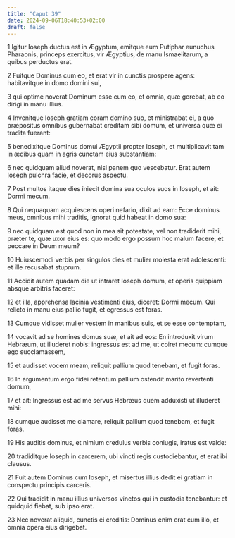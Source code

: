 ```yaml
---
title: "Caput 39"
date: 2024-09-06T18:40:53+02:00
draft: false
---
```




1 Igitur Ioseph ductus est in Ægyptum, emitque eum Putiphar eunuchus Pharaonis, princeps exercitus, vir Ægyptius, de manu Ismaelitarum, a quibus perductus erat.

2 Fuitque Dominus cum eo, et erat vir in cunctis prospere agens: habitavitque in domo domini sui,

3 qui optime noverat Dominum esse cum eo, et omnia, quæ gerebat, ab eo dirigi in manu illius.

4 Invenitque Ioseph gratiam coram domino suo, et ministrabat ei, a quo præpositus omnibus gubernabat creditam sibi domum, et universa quæ ei tradita fuerant:

5 benedixitque Dominus domui Ægyptii propter Ioseph, et multiplicavit tam in ædibus quam in agris cunctam eius substantiam:

6 nec quidquam aliud noverat, nisi panem quo vescebatur. Erat autem Ioseph pulchra facie, et decorus aspectu.

7 Post multos itaque dies iniecit domina sua oculos suos in Ioseph, et ait: Dormi mecum.

8 Qui nequaquam acquiescens operi nefario, dixit ad eam: Ecce dominus meus, omnibus mihi traditis, ignorat quid habeat in domo sua:

9 nec quidquam est quod non in mea sit potestate, vel non tradiderit mihi, præter te, quæ uxor eius es: quo modo ergo possum hoc malum facere, et peccare in Deum meum?

10 Huiuscemodi verbis per singulos dies et mulier molesta erat adolescenti: et ille recusabat stuprum.

11 Accidit autem quadam die ut intraret Ioseph domum, et operis quippiam absque arbitris faceret:

12 et illa, apprehensa lacinia vestimenti eius, diceret: Dormi mecum. Qui relicto in manu eius pallio fugit, et egressus est foras.

13 Cumque vidisset mulier vestem in manibus suis, et se esse contemptam,

14 vocavit ad se homines domus suæ, et ait ad eos: En introduxit virum Hebræum, ut illuderet nobis: ingressus est ad me, ut coiret mecum: cumque ego succlamassem,

15 et audisset vocem meam, reliquit pallium quod tenebam, et fugit foras.

16 In argumentum ergo fidei retentum pallium ostendit marito revertenti domum,

17 et ait: Ingressus est ad me servus Hebræus quem adduxisti ut illuderet mihi:

18 cumque audisset me clamare, reliquit pallium quod tenebam, et fugit foras.

19 His auditis dominus, et nimium credulus verbis coniugis, iratus est valde:

20 tradiditque Ioseph in carcerem, ubi vincti regis custodiebantur, et erat ibi clausus.

21 Fuit autem Dominus cum Ioseph, et misertus illius dedit ei gratiam in conspectu principis carceris.

22 Qui tradidit in manu illius universos vinctos qui in custodia tenebantur: et quidquid fiebat, sub ipso erat.

23 Nec noverat aliquid, cunctis ei creditis: Dominus enim erat cum illo, et omnia opera eius dirigebat.

